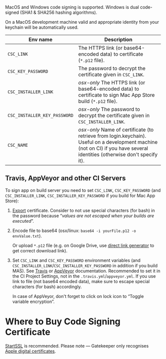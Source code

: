 MacOS and Windows code signing is supported. Windows is dual code-signed (SHA1 & SHA256 hashing algorithms).

On a MacOS development machine valid and appropriate identity from your keychain will be automatically used.

| Env name       |  Description
| -------------- | -----------
| `CSC_LINK`                   | The HTTPS link (or base64-encoded data) to certificate (`*.p12` file).
| `CSC_KEY_PASSWORD`           | The password to decrypt the certificate given in `CSC_LINK`.
| `CSC_INSTALLER_LINK`         | *osx-only* The HTTPS link (or base64-encoded data) to certificate to sign Mac App Store build (`*.p12` file).
| `CSC_INSTALLER_KEY_PASSWORD` | *osx-only* The password to decrypt the certificate given in `CSC_INSTALLER_LINK`.
| `CSC_NAME`                   | *osx-only* Name of certificate (to retrieve from login.keychain). Useful on a development machine (not on CI) if you have several identities (otherwise don't specify it).

## Travis, AppVeyor and other CI Servers
To sign app on build server you need to set `CSC_LINK`, `CSC_KEY_PASSWORD` (and `CSC_INSTALLER_LINK`, `CSC_INSTALLER_KEY_PASSWORD` if you build for Mac App Store):

1. [Export](https://developer.apple.com/library/ios/documentation/IDEs/Conceptual/AppDistributionGuide/MaintainingCertificates/MaintainingCertificates.html#//apple_ref/doc/uid/TP40012582-CH31-SW7) certificate.
 Consider to not use special characters (for bash) in the password because “*values are not escaped when your builds are executed*”.
2. Encode file to base64 (osx/linux: `base64 -i yourFile.p12 -o envValue.txt`).

   Or upload `*.p12` file (e.g. on Google Drive, use [direct link generator](http://www.syncwithtech.org/p/direct-download-link-generator.html) to get correct download link).

3. Set `CSC_LINK` and `CSC_KEY_PASSWORD` environment variables (and `CSC_INSTALLER_LINK`/`CSC_INSTALLER_KEY_PASSWORD` in addition if you build MAS). See [Travis](https://docs.travis-ci.com/user/environment-variables/#Defining-Variables-in-Repository-Settings) or [AppVeyor](https://www.appveyor.com/docs/build-configuration#environment-variables) documentation.
   Recommended to set it in the CI Project Settings, not in the `.travis.yml`/`appveyor.yml`. If you use link to file (not base64 encoded data), make sure to escape special characters (for bash) accordingly.

   In case of AppVeyor, don't forget to click on lock icon to “Toggle variable encryption”.

# Where to Buy Code Signing Certificate
[StartSSL](https://startssl.com/Support?v=34) is recommended.
Please note — Gatekeeper only recognises [Apple digital certificates](http://stackoverflow.com/questions/11833481/non-apple-issued-code-signing-certificate-can-it-work-with-mac-os-10-8-gatekeep).